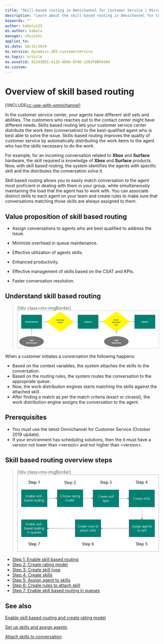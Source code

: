 ```yaml
---
title: "Skill-based routing in Omnichannel for Customer Service | MicrosoftDocs"
description: "Learn about the skill-based routing in Omnichannel for Customer Service app." 
keywords: ""
author: kabala123
ms.author: kabala
manager: shujoshi
applies_to: 
ms.date: 10/15/2019
ms.service: dynamics-365-customerservice
ms.topic: article
ms.assetid: 81343ED1-4115-4D6A-874D-2282F0BFA3A9
ms.custom: 
---
```

# Overview of skill based routing

[!INCLUDE[cc-use-with-omnichannel](../../includes/cc-use-with-omnichannel.md)]

In the customer service center, your agents have different skill sets and abilities. The customers who reaches out to the contact center might have different needs. Skills based routing lets your customer service center distribute the work item (conversation) to the best-qualified agent who is best able to solve the issue. Skills-based routing improves the quality of customer service by automatically distributing the work items to the agent who has the skills necessary to do the work.

For example, for an incoming conversation related to **Xbox** and **Surface** hardware, the skill required is knowledge of **Xbox** and **Surface** products. Now, with skill based routing, the system identifies the agents with specific skill and the distributes the conversation solve it.

Skill based routing allows you to easily match conversation to the agent most proficient in dealing with them in your group, while simultaneously maintaining the load that the agent has to work with. You can associate distinct skills to each agent on your team and create rules to make sure that conversations matching those skills are always assigned to them.

## Value proposition of skill based routing

- Assign conversations to agents who are best qualified to address the issue.

- Minimize overhead in queue maintenance.

- Effective utilization of agents skills.

- Enhanced productivity.

- Effective management of skills based on the CSAT and KPIs.

- Faster conversation resolution.

## Understand skill based routing

   > [!div class=mx-imgBorder] 
   > ![Skill based routing](../media/skill-based-routing1.png "Skill based routing")

When a customer initiates a conversation the following happens:

 - Based on the context variables, the system attaches the skills to the conversation. 
 - Based on the routing rules, the system routes the conversation to the appropriate queue.
 - Now, the work distribution engines starts matching the skills against the attached skill.
 - After finding a match as per the match criteria (exact or closest), the work distribution engine assigns the conversation to the agent.

## Prerequisites

- You must use the latest Omnichannel for Customer Service (October 2019 update).
- If your environment has scheduling solutions, then the it must have a version not lower than \<version\> and not higher than \<version\>.

## Skill based routing overview steps

   > [!div class=mx-imgBorder] 
   > ![Skill based routing set up](../media/skill-based-routing2.png "Skill based routing set up")

- [Step 1: Enable skill based routing](enable-skill-routing-create-rating-model.md#enable-skill-based-routing)
- [Step 2: Create rating model](enable-skill-routing-create-rating-model.md#create-rating-model)
- [Step 3: Create skill type](setup-skills-assign-agents.md#create-skill-type)
- [Step 4: Create skills](setup-skills-assign-agents.md#create-skills)
- [Step 5: Assign agent to skills](setup-skills-assign-agents.md#assign-agents-to-skill)
- [Step 6: Create rules to attach skill](attach-skills.md#create-rules-to-attach-skill)
- [Step 7: Enable skill based routing in queues](attach-skills.md#enable-the-queues-for-skill-based-routing)


## See also

[Enable skill based routing and create rating model](enable-skill-routing-create-rating-model.md)

[Set up skills and assign agents](setup-skills-assign-agents.md)

[Attach skills to conversation](attach-skills.md)